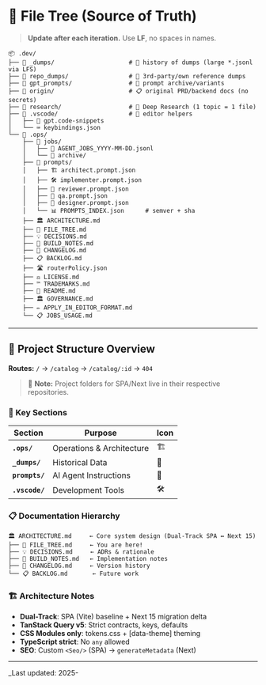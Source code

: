 # 📁 File Tree (Source of Truth)

> **Update after each iteration.** Use **LF**, no spaces in names.

```
📦 .dev/
├── 📂 _dumps/                     # 📜 history of dumps (large *.jsonl via LFS)
├── 📂 repo_dumps/                 # 🔗 3rd-party/own reference dumps
├── 📂 gpt_prompts/                # 💭 prompt archive/variants
├── 📂 origin/                     # 📋 original PRD/backend docs (no secrets)
├── 📂 research/                   # 🔬 Deep Research (1 topic = 1 file)
├── 📂 .vscode/                    # 🔧 editor helpers
│   ├── 🧩 gpt.code-snippets
│   └── ⌨️ keybindings.json
└── 📂 .ops/
    ├── 📂 jobs/
    │   ├── 📄 AGENT_JOBS_YYYY-MM-DD.jsonl
    │   └── 📂 archive/
    ├── 📂 prompts/
    │   ├── 🏗️ architect.prompt.json
    │   ├── 🛠️ implementer.prompt.json
    │   ├── 👀 reviewer.prompt.json
    │   ├── 🧪 qa.prompt.json
    │   ├── 🎨 designer.prompt.json
    │   └── 📊 PROMPTS_INDEX.json      # semver + sha
    ├── 🏛️ ARCHITECTURE.md
    ├── 📁 FILE_TREE.md
    ├── 💡 DECISIONS.md
    ├── 🔧 BUILD_NOTES.md
    ├── 📝 CHANGELOG.md
    ├── 📋 BACKLOG.md
    ├── 🛣️ routerPolicy.json
    ├── ⚖️ LICENSE.md
    ├── ™️ TRADEMARKS.md
    ├── 📖 README.md
    ├── 🏛️ GOVERNANCE.md
    ├── ✏️ APPLY_IN_EDITOR_FORMAT.md
    └── 📋 JOBS_USAGE.md
```

---

## 🚀 Project Structure Overview

**Routes:** `/` → `/catalog` → `/catalog/:id` → `404`

> 📌 **Note:** Project folders for SPA/Next live in their respective repositories.

### 🎯 Key Sections

| Section        | Purpose                   | Icon |
| -------------- | ------------------------- | ---- |
| **`.ops/`**    | Operations & Architecture | 🏗️   |
| **`_dumps/`**  | Historical Data           | 📜   |
| **`prompts/`** | AI Agent Instructions     | 🤖   |
| **`.vscode/`** | Development Tools         | 🛠️   |

### 📋 Documentation Hierarchy

```
🏛️ ARCHITECTURE.md     ← Core system design (Dual-Track SPA ↔ Next 15)
├── 📁 FILE_TREE.md     ← You are here!
├── 💡 DECISIONS.md     ← ADRs & rationale
├── 🔧 BUILD_NOTES.md   ← Implementation notes
├── 📝 CHANGELOG.md     ← Version history
└── 📋 BACKLOG.md       ← Future work
```

### 🏗️ Architecture Notes

- **Dual-Track**: SPA (Vite) baseline + Next 15 migration delta
- **TanStack Query v5**: Strict contracts, keys, defaults
- **CSS Modules only**: tokens.css + [data-theme] theming
- **TypeScript strict**: No `any` allowed
- **SEO**: Custom `<Seo/>` (SPA) → `generateMetadata` (Next)

---

\_Last updated: 2025-
